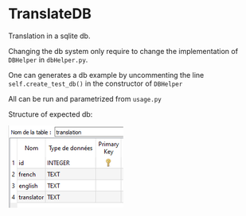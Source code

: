 # TranslateDB
Translation in a sqlite db.


Changing the db system only require to change the implementation of `DBHelper` in `dbHelper.py`.


One can generates a db example by uncommenting the line `self.create_test_db()` in the constructor of `DBHelper`

All can be run and parametrized from `usage.py` 

Structure of expected db:


![structure of db](table.png)
